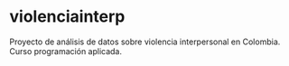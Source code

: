 # violenciainterp
Proyecto de análisis de datos sobre violencia interpersonal en Colombia. Curso programación aplicada.
